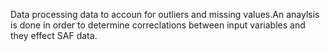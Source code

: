 Data processing data to accoun for outliers and missing values.An anaylsis is done in order to determine correclations between input variables and they effect SAF data. 
